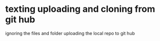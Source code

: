 # texting uploading and cloning from git hub

ignoring the files and folder
uploading the local repo to git hub
